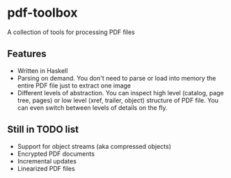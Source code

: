 pdf-toolbox
===========

A collection of tools for processing PDF files

Features
--------

 * Written in Haskell
 * Parsing on demand. You don't need to parse or load into memory
the entire PDF file just to extract one image
 * Different levels of abstraction. You can inspect high level (catalog, page tree, pages)
or low level (xref, trailer, object) structure of PDF file.
You can even switch between levels of details on the fly.

Still in TODO list
------------------

 * Support for object streams (aka compressed objects)
 * Encrypted PDF documents
 * Incremental updates
 * Linearized PDF files
